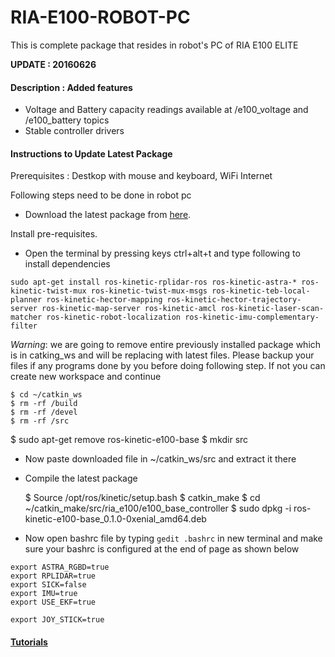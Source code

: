 # RIA-E100-ROBOT-PC
This is complete package that resides in robot's PC of RIA E100 ELITE

**UPDATE : 20160626**
#### Description : Added features 
- Voltage and Battery capacity readings available at /e100_voltage and /e100_battery topics
- Stable controller drivers

#### Instructions to Update Latest Package
Prerequisites : Destkop with mouse and keyboard, WiFi Internet

Following steps need to be done in robot pc
- Download the latest package from [here](https://github.com/gaitech-robotics/RIA-E100-ROBOT-PC/archive/master.zip).

Install pre-requisites.

- Open the terminal by pressing keys ctrl+alt+t and type following to install dependencies  
```
sudo apt-get install ros-kinetic-rplidar-ros ros-kinetic-astra-* ros-kinetic-twist-mux ros-kinetic-twist-mux-msgs ros-kinetic-teb-local-planner ros-kinetic-hector-mapping ros-kinetic-hector-trajectory-server ros-kinetic-map-server ros-kinetic-amcl ros-kinetic-laser-scan-matcher ros-kinetic-robot-localization ros-kinetic-imu-complementary-filter
```

*Warning*: we are going to remove entire previously installed package which is in catking_ws and will be replacing with latest files. Please backup your files if any programs done by you before doing following step. If not you can create new workspace and continue 

	$ cd ~/catkin_ws
	$ rm -rf /build
	$ rm -rf /devel
	$ rm -rf /src
  $ sudo apt-get remove ros-kinetic-e100-base
	$ mkdir src

- Now paste downloaded file in ~/catkin_ws/src and extract it there

- Compile the latest package

	$ Source  /opt/ros/kinetic/setup.bash
	$ catkin_make
  	$ cd ~/catkin_make/src/ria_e100/e100_base_controller
  	$ sudo dpkg -i ros-kinetic-e100-base_0.1.0-0xenial_amd64.deb

- Now open bashrc file by typing `gedit .bashrc` in new terminal and make sure your bashrc is configured at the end of page as shown below

```
export ASTRA_RGBD=true
export RPLIDAR=true
export SICK=false
export IMU=true
export USE_EKF=true

export JOY_STICK=true
```
#### [Tutorials](https://edu.gaitech.hk/ria_e100/demo-apps.html#demo-applications) 
